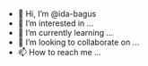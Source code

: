 - 👋 Hi, I’m @ida-bagus
- 👀 I’m interested in ...
- 🌱 I’m currently learning ...
- 💞️ I’m looking to collaborate on ...
- 📫 How to reach me ...

<!---
ida-bagus/ida-bagus is a ✨ special ✨ repository because its `README.md` (this file) appears on your GitHub profile.
You can click the Preview link to take a look at your changes.
--->
